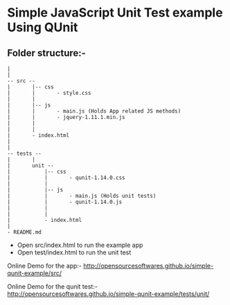 Simple JavaScript Unit Test example Using QUnit
================================================

Folder structure:-
-----------------

```
|
|
-- src --
|       |-- css
|       |       - style.css
|       |
|       |-- js
|       |       - main.js (Holds App related JS methods)
|       |       - jquery-1.11.1.min.js
|       |
|       | 
|       - index.html
|
|
-- tests --
|       |
|       unit --
|           |-- css
|           |       - qunit-1.14.0.css
|           |
|           |-- js
|           |       - main.js (Holds unit tests)
|           |       - qunit-1.14.0.js
|           |
|           | 
|           - index.html
|
- README.md
```

- Open src/index.html to run the example app
- Open test/index.html to run the unit test

Online Demo for the app:-
http://opensourcesoftwares.github.io/simple-qunit-example/src/

Online Demo for the qunit test:-
http://opensourcesoftwares.github.io/simple-qunit-example/tests/unit/